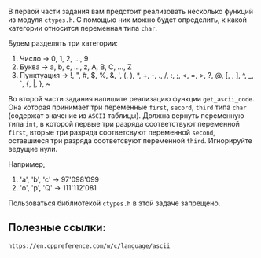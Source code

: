 В первой части задания вам предстоит реализовать несколько функций из модуля `ctypes.h`. С помощью них можно будет определить, к какой категории относится переменная типа `char`.

Будем разделять три категории:

1. Число -> 0, 1, 2, ..., 9
2. Буква -> a, b, c, ..., z, A, B, C, ..., Z
3. Пунктуация -> !, ", #, $, %, &, ', (, ), *, +, -, ., /, :, ;, <, =, >, ?, @, [, \, ], ^, _, `, {, |, }, ~


Во второй части задания напишите реализацию функции `get_ascii_code`. Она которая принимает три переменные `first`, `secord`, `third` типа `char` (содержат значение из `ASCII` таблицы). Должна вернуть переменную типа `int`, в которой первые три разряда соответствуют переменной `first`, вторые три разряда соответсвуют переменной `second`, оставшиеся три разряда соответсвуют переменной `third`. Игнорируйте ведущие нули.

Например, 

1. 'a', 'b', 'c' -> 97'098'099
2. 'o', 'p', 'Q' -> 111'112'081

Пользоваться библиотекой `ctypes.h` в этой задаче запрещено.

## Полезные ссылки:

    https://en.cppreference.com/w/c/language/ascii
